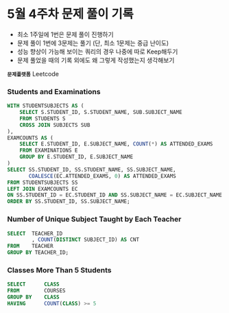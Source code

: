 # 5월 4주차 문제 풀이 기록

- 최소 1주일에 1번은 문제 풀이 진행하기
- 문제 풀이 1번에 3문제는 풀기 (단, 최소 1문제는 중급 난이도)
- 성능 향상이 가능해 보이는 쿼리의 경우 나중에 따로 Keep해두기
- 문제 풀었을 때의 기록 외에도 왜 그렇게 작성했는지 생각해보기

**`문제플랫폼`** Leetcode

### Students and Examinations

```sql
WITH STUDENTSUBJECTS AS (
    SELECT S.STUDENT_ID, S.STUDENT_NAME, SUB.SUBJECT_NAME
    FROM STUDENTS S
    CROSS JOIN SUBJECTS SUB
),
EXAMCOUNTS AS (
    SELECT E.STUDENT_ID, E.SUBJECT_NAME, COUNT(*) AS ATTENDED_EXAMS
    FROM EXAMINATIONS E
    GROUP BY E.STUDENT_ID, E.SUBJECT_NAME
)
SELECT SS.STUDENT_ID, SS.STUDENT_NAME, SS.SUBJECT_NAME,
       COALESCE(EC.ATTENDED_EXAMS, 0) AS ATTENDED_EXAMS
FROM STUDENTSUBJECTS SS
LEFT JOIN EXAMCOUNTS EC
ON SS.STUDENT_ID = EC.STUDENT_ID AND SS.SUBJECT_NAME = EC.SUBJECT_NAME
ORDER BY SS.STUDENT_ID, SS.SUBJECT_NAME;
```

### Number of Unique Subject Taught by Each Teacher

```sql
SELECT  TEACHER_ID
        , COUNT(DISTINCT SUBJECT_ID) AS CNT
FROM    TEACHER
GROUP BY TEACHER_ID;
```

### Classes More Than 5 Students

```sql
SELECT      CLASS
FROM        COURSES
GROUP BY    CLASS
HAVING      COUNT(CLASS) >= 5
```